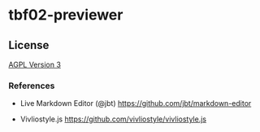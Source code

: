# tbf02-previewer

## License

[AGPL Version 3](https://www.gnu.org/licenses/agpl.html)

### References

* Live Markdown Editor (@jbt)
  https://github.com/jbt/markdown-editor

* Vivliostyle.js
  https://github.com/vivliostyle/vivliostyle.js
